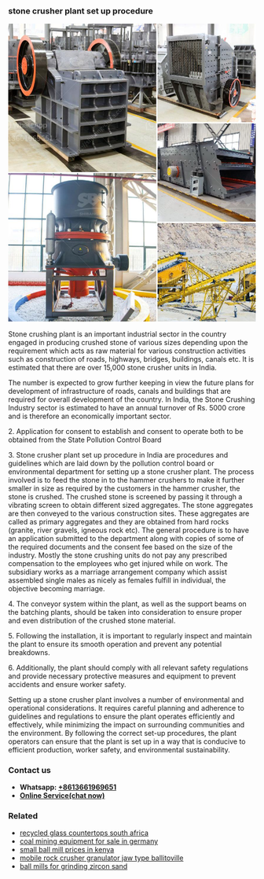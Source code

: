 <h3>stone crusher plant set up procedure</h3><img src='1706773726.jpg' alt=''><p>Stone crushing plant is an important industrial sector in the country engaged in producing crushed stone of various sizes depending upon the requirement which acts as raw material for various construction activities such as construction of roads, highways, bridges, buildings, canals etc. It is estimated that there are over 15,000 stone crusher units in India.</p><p>The number is expected to grow further keeping in view the future plans for development of infrastructure of roads, canals and buildings that are required for overall development of the country. In India, the Stone Crushing Industry sector is estimated to have an annual turnover of Rs. 5000 crore and is therefore an economically important sector.</p><p>2. Application for consent to establish and consent to operate both to be obtained from the State Pollution Control Board</p><p>3. Stone crusher plant set up procedure in India are procedures and guidelines which are laid down by the pollution control board or environmental department for setting up a stone crusher plant. The process involved is to feed the stone in to the hammer crushers to make it further smaller in size as required by the customers in the hammer crusher, the stone is crushed. The crushed stone is screened by passing it through a vibrating screen to obtain different sized aggregates. The stone aggregates are then conveyed to the various construction sites. These aggregates are called as primary aggregates and they are obtained from hard rocks (granite, river gravels, igneous rock etc). The general procedure is to have an application submitted to the department along with copies of some of the required documents and the consent fee based on the size of the industry. Mostly the stone crushing units do not pay any prescribed compensation to the employees who get injured while on work. The subsidiary works as a marriage arrangement company which assist assembled single males as nicely as females fulfill in individual, the objective becoming marriage.</p><p>4. The conveyor system within the plant, as well as the support beams on the batching plants, should be taken into consideration to ensure proper and even distribution of the crushed stone material.</p><p>5. Following the installation, it is important to regularly inspect and maintain the plant to ensure its smooth operation and prevent any potential breakdowns.</p><p>6. Additionally, the plant should comply with all relevant safety regulations and provide necessary protective measures and equipment to prevent accidents and ensure worker safety.</p><p>Setting up a stone crusher plant involves a number of environmental and operational considerations. It requires careful planning and adherence to guidelines and regulations to ensure the plant operates efficiently and effectively, while minimizing the impact on surrounding communities and the environment. By following the correct set-up procedures, the plant operators can ensure that the plant is set up in a way that is conducive to efficient production, worker safety, and environmental sustainability.</p><h3>Contact us</h3><ul><li><strong>Whatsapp:&nbsp;<a href="https://wa.me/8613661969651">+8613661969651</a></strong></li><li><a href="https://swt.shibang-china.com/?git&amp;zhl&amp;stone crusher plant set up procedure"><strong>Online Service(chat now)</strong></a></li></ul><h3>Related</h3><ul><li><a href='recycled glass countertops south africa.md'>recycled glass countertops south africa</a></li><li><a href='coal mining equipment for sale in germany.md'>coal mining equipment for sale in germany</a></li><li><a href='small ball mill prices in kenya.md'>small ball mill prices in kenya</a></li><li><a href='mobile rock crusher granulator jaw type ballitoville.md'>mobile rock crusher granulator jaw type ballitoville</a></li><li><a href='ball mills for grinding zircon sand.md'>ball mills for grinding zircon sand</a></li></ul>